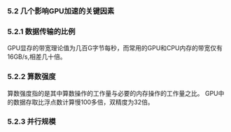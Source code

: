 ### 5.2  几个影响GPU加速的关键因素
### 5.2.1 数据传输的比例
GPU显存的带宽理论值为几百G字节每秒，而常用的GPU和CPU内存的带宽仅有16GB/s,相差几十倍。
### 5.2.2 算数强度
 算数强度指的是其中算数操作的工作量与必要的内存操作的工作量之比。
 GPU中的数据存取比浮点数计算慢100多倍，双精度为32倍。
 ### 5.2.3 并行规模
 